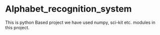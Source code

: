 # Alphabet_recognition_system
This is python Based  project we have used numpy, sci-kit etc. modules in this project.
